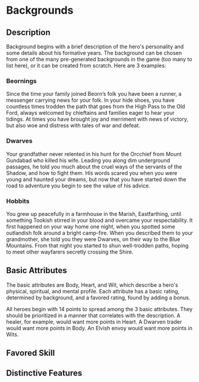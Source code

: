# Backgrounds

## Description

Background begins with a brief description of the hero's personality and some details about his formative years.  The background can be chosen from one of the many pre-generated backgrounds in the game (too many to list here), or it can be created from scratch.  Here are 3 examples:

### Beornings

Since the time your family joined Beorn’s folk you have been a runner, a messenger carrying news for your folk. In your hide shoes, you have countless times trodden the path that goes from the High Pass to the Old Ford, always welcomed by chieftains and families eager to hear your tidings. At times you have brought joy and merriment with news of victory, but also woe and distress with tales of war and defeat.

### Dwarves

Your grandfather never relented in his hunt for the Orcchief from Mount Gundabad who killed his wife. Leading you along dim underground passages, he told you much about the cruel ways of the servants of the Shadow, and how to fight them. His words scared you when you were young and haunted your dreams, but now that you have started down the road to adventure you begin to see the value of his advice.

### Hobbits

You grew up peacefully in a farmhouse in the Marish, Eastfarthing, until something Tookish stirred in your blood and overcame your respectability. It first happened on your way home one night, when you spotted some outlandish folk around a bright camp-fire. When you described them to your grandmother, she told you they were Dwarves, on their way to the Blue Mountains. From that night you started to shun well-trodden paths, hoping to meet other wayfarers secretly crossing the Shire. 

## Basic Attributes

The basic attributes are Body, Heart, and Wit, which describe a hero's physical, spiritual, and mental profile.  Each attribute has a basic rating, determined by background, and a favored rating, found by adding a bonus.

All heroes begin with 14 points to spread among the 3 basic attributes.  They should be prioritized in a manner that correlates with the description.  A healer, for example, would want more points in Heart.  A Dwarven trader would want more points in Body.  An Elvish envoy would want more points in Wits.

## Favored Skill

## Distinctive Features

